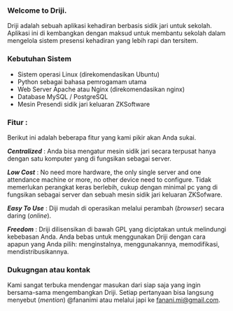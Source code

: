 ### Welcome to Driji.
Driji adalah sebuah aplikasi kehadiran berbasis sidik jari untuk sekolah. Aplikasi ini di kembangkan dengan maksud untuk membantu sekolah dalam mengelola sistem presensi kehadiran yang lebih rapi dan tersitem.

### Kebutuhan Sistem

* Sistem operasi Linux (direkomendasikan Ubuntu)
* Python sebagai bahasa pemrogamam utama
* Web Server Apache atau Nginx (direkomendasikan nginx)
* Database MySQL / PostgreSQL
* Mesin Presendi sidik jari keluaran ZKSoftware

### Fitur :
Berikut ini adalah beberapa fitur yang kami pikir akan Anda sukai.

***Centralized*** : 
Anda bisa mengatur mesin sidik jari secara terpusat hanya dengan satu komputer yang di fungsikan sebagai server.

***Low Cost*** : 
No need more hardware, the only single server and one attendance machine or more, no other device need to configure. Tidak memerlukan perangkat keras berlebih, cukup dengan minimal pc yang di fungsikan sebagai server dan sebuah mesin sidik jari keluaran ZKSofware.

***Easy To Use*** : 
Diji mudah di operasikan melalui perambah (*browser*) secara daring (*online*).

***Freedom*** : 
Driji dilisensikan di bawah GPL yang diciptakan untuk melindungi kebebasan Anda. Anda bebas untuk menggunakan Driji dengan cara apapun yang Anda pilih: menginstalnya, menggunakannya, memodifikasi, mendistribusikannya.

### Dukugngan atau kontak
Kami sangat terbuka mendengar masukan dari siap saja yang ingin bersama-sama mengembangkan Driji. Setiap pertanyaan bisa langsung menyebut (*mention*) @fananimi  atau melalui japi ke fanani.mi@gmail.com.
